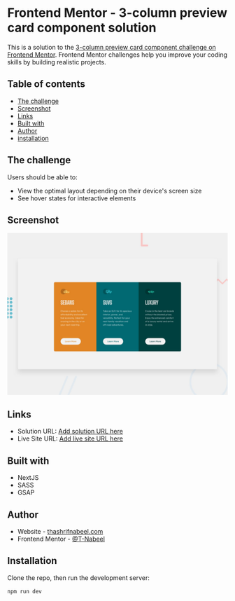 # Frontend Mentor - 3-column preview card component solution

This is a solution to the [3-column preview card component challenge on Frontend Mentor](https://www.frontendmentor.io/challenges/3column-preview-card-component-pH92eAR2-).
Frontend Mentor challenges help you improve your coding skills by building realistic projects. 

## Table of contents
- [The challenge](#the-challenge)
- [Screenshot](#screenshot)
- [Links](#links)
- [Built with](#built-with)
- [Author](#author)
- [installation](#installation)

## The challenge

Users should be able to:

- View the optimal layout depending on their device's screen size
- See hover states for interactive elements

## Screenshot

![](./public/desktop-preview.jpg)

## Links

- Solution URL: [Add solution URL here](https://your-solution-url.com)
- Live Site URL: [Add live site URL here](https://your-live-site-url.com)

## Built with

- NextJS
- SASS
- GSAP

## Author

- Website - [thashrifnabeel.com](http://thashrifnabeel.com/)
- Frontend Mentor - [@T-Nabeel](https://www.frontendmentor.io/profile/T-Nabeel)

## Installation

Clone the repo, then run the development server:

```bash
npm run dev
```